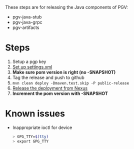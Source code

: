These steps are for releasing the Java components of PGV:
- pgv-java-stub
- pgv-java-grpc
- pgv-artifacts

# Steps
1. Setup a pgp key
1. [Set up settings.xml](http://central.sonatype.org/pages/apache-maven.html)
1. **Make sure pom version is right (no -SNAPSHOT)**
1. Tag the release and push to github
1. `mvn clean deploy -Dmaven.test.skip -P public-release`
1. [Release the deployment from Nexus](http://central.sonatype.org/pages/releasing-the-deployment.html)
1. **Increment the pom version with -SNAPSHOT**

# Known issues
* Inappropriate ioctl for device
   ```bash
   > GPG_TTY=$(tty)
   > export GPG_TTY
   ```